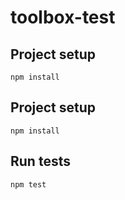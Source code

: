 # toolbox-test

## Project setup
```
npm install
```

## Project setup
```
npm install
```

## Run tests
```
npm test
```